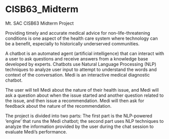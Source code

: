 # CISB63_Midterm
Mt. SAC CISB63 Midterm Project

Providing timely and accurate medical advice for non-life-threatening conditions is one aspect of the health care system where technology can be a benefit, especially to historically underserved communities.

A chatbot is an automated agent (artificial intelligence) that can interact with a user to ask questions and receive answers from a knowledge base developed by experts. Chatbots use Natural Language Processing (NLP) techniques to analyze user input to attempt to understand the words and context of the conversation. Medi is an interactive medical diagnostic chatbot.

The user will tell Medi about the nature of their health issue, and Medi will ask a question about when the issue started and another question related to the issue, and then issue a recommendation. Medi will then ask for feedback about the nature of the recommendation.

The project is divided into two parts: The first part is the NLP-powered  ‘engine’ that runs the Medi chatbot; the second part uses NLP techniques to analyze the information provided by the user during the chat session to evaluate Medi’s performance. 
